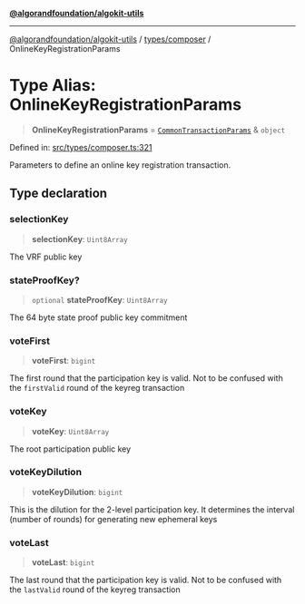 [**@algorandfoundation/algokit-utils**](../../../README.md)

***

[@algorandfoundation/algokit-utils](../../../README.md) / [types/composer](../README.md) / OnlineKeyRegistrationParams

# Type Alias: OnlineKeyRegistrationParams

> **OnlineKeyRegistrationParams** = [`CommonTransactionParams`](CommonTransactionParams.md) & `object`

Defined in: [src/types/composer.ts:321](https://github.com/algorandfoundation/algokit-utils-ts/blob/main/src/types/composer.ts#L321)

Parameters to define an online key registration transaction.

## Type declaration

### selectionKey

> **selectionKey**: `Uint8Array`

The VRF public key

### stateProofKey?

> `optional` **stateProofKey**: `Uint8Array`

The 64 byte state proof public key commitment

### voteFirst

> **voteFirst**: `bigint`

The first round that the participation key is valid. Not to be confused with the `firstValid` round of the keyreg transaction

### voteKey

> **voteKey**: `Uint8Array`

The root participation public key

### voteKeyDilution

> **voteKeyDilution**: `bigint`

This is the dilution for the 2-level participation key. It determines the interval (number of rounds) for generating new ephemeral keys

### voteLast

> **voteLast**: `bigint`

The last round that the participation key is valid. Not to be confused with the `lastValid` round of the keyreg transaction

